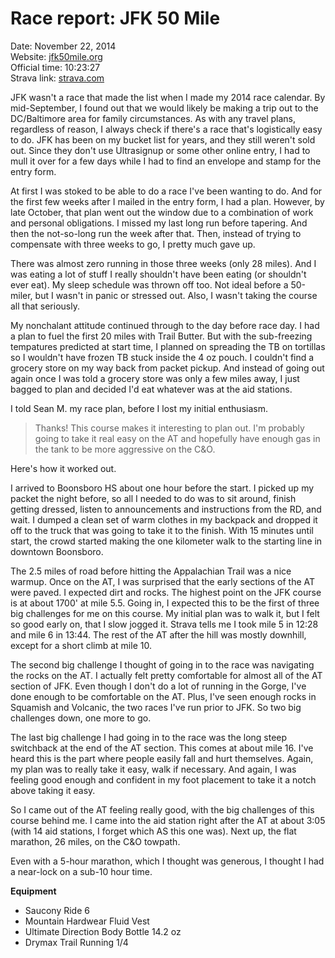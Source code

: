 # Race report: JFK 50 Mile

Date: November 22, 2014  
Website: [jfk50mile.org](http://www.jfk50mile.org/)  
Official time: 10:23:27  
Strava link: [strava.com](http://www.strava.com/activities/223281551)

JFK wasn't a race that made the list when I made my 2014 race calendar.
By mid-September, I found out that we would likely be making a trip out to the DC/Baltimore area for family circumstances.
As with any travel plans, regardless of reason, I always check if there's a race that's logistically easy to do.
JFK has been on my bucket list for years, and they still weren't sold out.
Since they don't use Ultrasignup or some other online entry, I had to mull it over for a few days while I had to find an envelope and stamp for the entry form.

At first I was stoked to be able to do a race I've been wanting to do.
And for the first few weeks after I mailed in the entry form, I had a plan.
However, by late October, that plan went out the window due to a combination of work and personal obligations.
I missed my last long run before tapering.
And then the not-so-long run the week after that.
Then, instead of trying to compensate with three weeks to go, I pretty much gave up.

There was almost zero running in those three weeks (only 28 miles).
And I was eating a lot of stuff I really shouldn't have been eating (or shouldn't ever eat).
My sleep schedule was thrown off too.
Not ideal before a 50-miler, but I wasn't in panic or stressed out.
Also, I wasn't taking the course all that seriously.

My nonchalant attitude continued through to the day before race day.
I had a plan to fuel the first 20 miles with Trail Butter.
But with the sub-freezing tempatures predicted at start time, I planned on spreading the TB on tortillas so I wouldn't have frozen TB stuck inside the 4 oz pouch.
I couldn't find a grocery store on my way back from packet pickup.
And instead of going out again once I was told a grocery store was only a few miles away, I just bagged to plan and decided I'd eat whatever was at the aid stations.

I told Sean M. my race plan, before I lost my initial enthusiasm.

> Thanks! This course makes it interesting to plan out.
> I'm probably going to take it real easy on the AT and hopefully have enough gas in the tank to be more aggressive on the C&O.

Here's how it worked out.

I arrived to Boonsboro HS about one hour before the start.
I picked up my packet the night before, so all I needed to do was to sit around, finish getting dressed, listen to announcements and instructions from the RD, and wait.
I dumped a clean set of warm clothes in my backpack and dropped it off to the truck that was going to take it to the finish.
With 15 minutes until start, the crowd started making the one kilometer walk to the starting line in downtown Boonsboro.

The 2.5 miles of road before hitting the Appalachian Trail was a nice warmup.
Once on the AT, I was surprised that the early sections of the AT were paved.
I expected dirt and rocks.
The highest point on the JFK course is at about 1700' at mile 5.5.
Going in, I expected this to be the first of three big challenges for me on this course.
My initial plan was to walk it, but I felt so good early on, that I slow jogged it.
Strava tells me I took mile 5 in 12:28 and mile 6 in 13:44.
The rest of the AT after the hill was mostly downhill, except for a short climb at mile 10.

The second big challenge I thought of going in to the race was navigating the rocks on the AT.
I actually felt pretty comfortable for almost all of the AT section of JFK.
Even though I don't do a lot of running in the Gorge, I've done enough to be comfortable on the AT.
Plus, I've seen enough rocks in Squamish and Volcanic, the two races I've run prior to JFK.
So two big challenges down, one more to go.

The last big challenge I had going in to the race was the long steep switchback at the end of the AT section.
This comes at about mile 16.
I've heard this is the part where people easily fall and hurt themselves.
Again, my plan was to really take it easy, walk if necessary.
And again, I was feeling good enough and confident in my foot placement to take it a notch above taking it easy.

So I came out of the AT feeling really good, with the big challenges of this course behind me.
I came into the aid station right after the AT at about 3:05 (with 14 aid stations, I forget which AS this one was).
Next up, the flat marathon, 26 miles, on the C&O towpath.

Even with a 5-hour marathon, which I thought was generous, I thought I had a near-lock on a sub-10 hour time.

**Equipment**

* Saucony Ride 6
* Mountain Hardwear Fluid Vest
* Ultimate Direction Body Bottle 14.2 oz
* Drymax Trail Running 1/4
